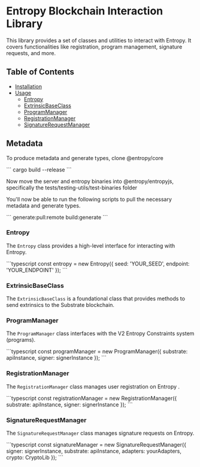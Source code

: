 # Entropy Blockchain Interaction Library

This library provides a set of classes and utilities to interact with Entropy. It covers functionalities like registration, program management, signature requests, and more.

## Table of Contents

- [Installation](#installation)
- [Usage](#usage)
  - [Entropy](#entropy)
  - [ExtrinsicBaseClass](#extrinsicbaseclass)
  - [ProgramManager](#programmanager)
  - [RegistrationManager](#registrationmanager)
  - [SignatureRequestManager](#signaturerequestmanager)


## Metadata 

To produce metadata and generate types, clone @entropy/core 

\```
cargo build --release 
\```

Now move the server and entropy binaries into @entropy/entropyjs, specifically the tests/testing-utils/test-binaries folder 

You'll now be able to run the following scripts to pull the necessary metadata and generate types. 

\```
generate:pull:remote
build:generate
\```

### Entropy

The `Entropy` class provides a high-level interface for interacting with Entropy.

\```typescript
const entropy = new Entropy({ seed: 'YOUR_SEED', endpoint: 'YOUR_ENDPOINT' });
\```

### ExtrinsicBaseClass

The `ExtrinsicBaseClass` is a foundational class that provides methods to send extrinsics to the Substrate blockchain.


### ProgramManager

The `ProgramManager` class interfaces with the V2 Entropy Constraints system (programs).

\```typescript
const programManager = new ProgramManager({ substrate: apiInstance, signer: signerInstance });
\```

### RegistrationManager

The `RegistrationManager` class manages user registration on Entropy .

\```typescript
const registrationManager = new RegistrationManager({ substrate: apiInstance, signer: signerInstance });
\```

### SignatureRequestManager

The `SignatureRequestManager` class manages signature requests on Entropy.

\```typescript
const signatureManager = new SignatureRequestManager({ signer: signerInstance, substrate: apiInstance, adapters: yourAdapters, crypto: CryptoLib });
\```

